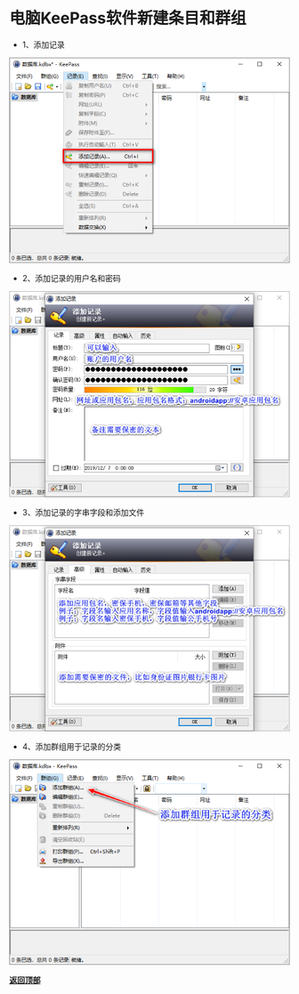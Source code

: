 # <a name="锚点0"></a>电脑KeePass软件新建条目和群组
- 1、添加记录
<p><img src="/电脑KeePass软件新建条目和群组/1、添加记录.png" alt="/电脑KeePass软件新建条目和群组/1、添加记录.png"/></p>

- 2、添加记录的用户名和密码
<p><img src="/电脑KeePass软件新建条目和群组/2、添加记录的用户名和密码.png" alt="/电脑KeePass软件新建条目和群组/2、添加记录的用户名和密码"/></p>

- 3、添加记录的字串字段和添加文件
<p><img src="/电脑KeePass软件新建条目和群组/3、添加记录的字串字段和添加文件.png" alt="/电脑KeePass软件新建条目和群组/3、添加记录的字串字段和添加文件.png"/></p>

- 4、添加群组用于记录的分类
<p><img src="/电脑KeePass软件新建条目和群组/4、添加群组用于记录的分类.png" alt="/电脑KeePass软件新建条目和群组/4、添加群组用于记录的分类.png"/></p>

<a href="#锚点0">**返回顶部**</a>